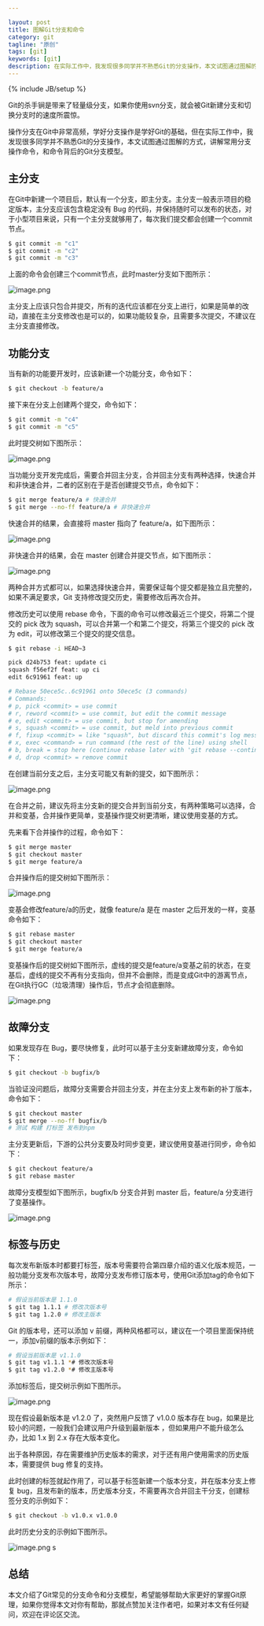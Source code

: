 ```yaml
---

layout: post
title: 图解Git分支和命令
category: git
tagline: "原创"
tags: [git]
keywords: [git]
description: 在实际工作中，我发现很多同学并不熟悉Git的分支操作，本文试图通过图解的方式，讲解常用分支操作命令，和命令背后的Git分支模型。
---
```


{% include JB/setup %}

Git的杀手锏是带来了轻量级分支，如果你使用svn分支，就会被Git新建分支和切换分支时的速度所震惊。

操作分支在Git中非常高频，学好分支操作是学好Git的基础，但在实际工作中，我发现很多同学并不熟悉Git的分支操作，本文试图通过图解的方式，讲解常用分支操作命令，和命令背后的Git分支模型。

## 主分支
在Git中新建一个项目后，默认有一个分支，即主分支。主分支一般表示项目的稳定版本，主分支应该包含稳定没有 Bug 的代码，并保持随时可以发布的状态，对于小型项目来说，只有一个主分支就够用了，每次我们提交都会创建一个commit节点。

```bash
$ git commit -m "c1"
$ git commit -m "c2"
$ git commit -m "c3"
```
上面的命令会创建三个commit节点，此时master分支如下图所示：

![image.png]({{BLOG_IMG}}580.png)

主分支上应该只包合并提交，所有的迭代应该都在分支上进行，如果是简单的改动，直接在主分支修改也是可以的，如果功能较复杂，且需要多次提交，不建议在主分支直接修改。

## 功能分支
当有新的功能要开发时，应该新建一个功能分支，命令如下：

```bash
$ git checkout -b feature/a
```

接下来在分支上创建两个提交，命令如下：

```bash
$ git commit -m "c4"
$ git commit -m "c5"
```

此时提交树如下图所示：

![image.png]({{BLOG_IMG}}581.png)

当功能分支开发完成后，需要合并回主分支，合并回主分支有两种选择，快速合并和非快速合并，二者的区别在于是否创建提交节点，命令如下：

```bash
$ git merge feature/a # 快速合并
$ git merge --no-ff feature/a # 非快速合并
```

快速合并的结果，会直接将 master 指向了 feature/a，如下图所示：

![image.png]({{BLOG_IMG}}582.png)

非快速合并的结果，会在 master 创建合并提交节点，如下图所示：

![image.png]({{BLOG_IMG}}583.png)

两种合并方式都可以，如果选择快速合并，需要保证每个提交都是独立且完整的，如果不满足要求，Git 支持修改提交历史，需要修改后再次合并。

修改历史可以使用 rebase 命令，下面的命令可以修改最近三个提交，将第二个提交的 pick 改为 squash，可以合并第一个和第二个提交，将第三个提交的 pick 改为 edit，可以修改第三个提交的提交信息。

```bash
$ git rebase -i HEAD~3

pick d24b753 feat: update ci
squash f56ef2f feat: up ci
edit 6c91961 feat: up

# Rebase 50ece5c..6c91961 onto 50ece5c (3 commands)
# Commands:
# p, pick <commit> = use commit
# r, reword <commit> = use commit, but edit the commit message
# e, edit <commit> = use commit, but stop for amending
# s, squash <commit> = use commit, but meld into previous commit
# f, fixup <commit> = like "squash", but discard this commit's log message
# x, exec <command> = run command (the rest of the line) using shell
# b, break = stop here (continue rebase later with 'git rebase --continue')
# d, drop <commit> = remove commit
```

在创建当前分支之后，主分支可能又有新的提交，如下图所示：

![image.png]({{BLOG_IMG}}584.png)

在合并之前，建议先将主分支新的提交合并到当前分支，有两种策略可以选择，合并和变基，合并操作更简单，变基操作提交树更清晰，建议使用变基的方式。

先来看下合并操作的过程，命令如下：

```bash
$ git merge master
$ git checkout master
$ git merge feature/a
```
合并操作后的提交树如下图所示：

![image.png]({{BLOG_IMG}}585.png)

变基会修改feature/a的历史，就像 feature/a 是在 master 之后开发的一样，变基命令如下：

```bash
$ git rebase master
$ git checkout master
$ git merge feature/a
```

变基操作后的提交树如下图所示，虚线的提交是feature/a变基之前的状态，在变基后，虚线的提交不再有分支指向，但并不会删除，而是变成Git中的游离节点，在Git执行GC（垃圾清理）操作后，节点才会彻底删除。

![image.png]({{BLOG_IMG}}586.png)

## 故障分支

如果发现存在 Bug，要尽快修复，此时可以基于主分支新建故障分支，命令如下：
```bash
$ git checkout -b bugfix/b
```

当验证没问题后，故障分支需要合并回主分支，并在主分支上发布新的补丁版本，命令如下：

```bash
$ git checkout master
$ git merge --no-ff bugfix/b
# 测试 构建 打标签 发布到npm
```

主分支更新后，下游的公共分支要及时同步变更，建议使用变基进行同步，命令如下：

```bash
$ git checkout feature/a
$ git rebase master
```

故障分支模型如下图所示，bugfix/b 分支合并到 master 后，feature/a 分支进行了变基操作。

![image.png]({{BLOG_IMG}}587.png)

## 标签与历史
每次发布新版本时都要打标签，版本号需要符合第四章介绍的语义化版本规范，一般功能分支发布次版本号，故障分支发布修订版本号，使用Git添加tag的命令如下所示：

```bash
# 假设当前版本是 1.1.0
$ git tag 1.1.1 # 修改次版本号
$ git tag 1.2.0 # 修改主版本
```

Git 的版本号，还可以添加 v 前缀，两种风格都可以，建议在一个项目里面保持统一，添加v前缀的版本示例如下：

```bash
# 假设当前版本是 v1.1.0
$ git tag v1.1.1 *# 修改次版本号
$ git tag v1.2.0 *# 修改主版本号
```

添加标签后，提交树示例如下图所示。

![image.png]({{BLOG_IMG}}588.png)

现在假设最新版本是 v1.2.0 了，突然用户反馈了 v1.0.0 版本存在 bug，如果是比较小的问题，一般我们会建议用户升级到最新版本 ，但如果用户不能升级怎么办，比如 1.x 到 2.x 存在大版本变化。

出于各种原因，存在需要维护历史版本的需求，对于还有用户使用需求的历史版本，需要提供 bug 修复的支持。

此时创建的标签就起作用了，可以基于标签新建一个版本分支，并在版本分支上修复 bug，且发布新的版本，历史版本分支，不需要再次合并回主干分支，创建标签分支的示例如下：

```bash
$ git checkout -b v1.0.x v1.0.0
```

此时历史分支的示例如下图所示。

![image.png]({{BLOG_IMG}}589.png)
s
## 总结
本文介绍了Git常见的分支命令和分支模型，希望能够帮助大家更好的掌握Git原理，如果你觉得本文对你有帮助，那就点赞加关注作者吧，如果对本文有任何疑问，欢迎在评论区交流。
